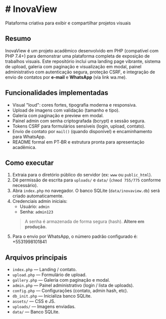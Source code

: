 # # InovaView 

Plataforma criativa para exibir e compartilhar projetos visuais
## Resumo
InovaView é um projeto acadêmico desenvolvido em PHP (compatível com PHP 7.4+) para demonstrar
uma plataforma completa de exposição de trabalhos visuais. Este repositório inclui uma
landing page vibrante, sistema de upload, galeria com paginação e visualização em modal,
painel administrativo com autenticação segura, proteção CSRF, e integração de envio de
contatos por **e‑mail** e **WhatsApp** (via link wa.me).

## Funcionalidades implementadas
- Visual "loud": cores fortes, tipografia moderna e responsiva.
- Upload de imagens com validação (tamanho e tipo).
- Galeria com paginação e preview em modal.
- Painel admin com senha criptografada (bcrypt) e sessão segura.
- Tokens CSRF para formulários sensíveis (login, upload, contato).
- Envio de contato por `mail()` (quando disponível) e encaminhamento para WhatsApp.
- README formal em PT‑BR e estrutura pronta para apresentação acadêmica.

## Como executar
1. Extraia para o diretório público do servidor (ex: `www` ou `public_html`).
2. Dê permissão de escrita para `uploads/` e `data/` (`chmod 755/775` conforme necessário).
3. Abra `index.php` no navegador. O banco SQLite (`data/inovaview.db`) será criado automaticamente.
4. Credenciais admin iniciais:
   - Usuário: `admin`
   - Senha: `admin123`
   > A senha é armazenada de forma segura (hash). **Altere em produção.**
5. Para o envio por WhatsApp, o número padrão configurado é: +5531998101841

## Arquivos principais
- `index.php` — Landing / contato.
- `upload.php` — Formulário de upload.
- `gallery.php` — Galeria com paginação e modal.
- `admin.php` — Painel administrativo (login / lista de uploads).
- `config.php` — Configurações (contato, admin hash, etc).
- `db_init.php` — Inicializa banco SQLite.
- `assets/` — CSS e JS.
- `uploads/` — Imagens enviadas.
- `data/` — Banco SQLite.
